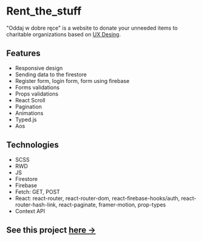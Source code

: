 # Rent_the_stuff

"Oddaj w dobre ręce" is a website to donate your unneeded items to charitable organizations based on <a href="https://xd.adobe.com/spec/f11fc670-7af2-4502-4013-c1f66f8d3332-872e/grid/"> UX Desing<a>.

## Features
* Responsive design
* Sending data to the firestore
* Register form, login form, form using firebase
* Forms validations
* Props validations
* React Scroll
* Pagination
* Animations
* Typed.js
* Aos

## Technologies
* SCSS
* RWD
* JS
* Firestore
* Firebase
* Fetch: GET, POST
* React: react-router, react-router-dom, react-firebase-hooks/auth, react-router-hash-link, react-paginate, framer-motion, prop-types
* Context API

## See this project <a href="https://github.com/Atlon1/Rent_the_stuff/tree/main/rent-stuff">here -></a>